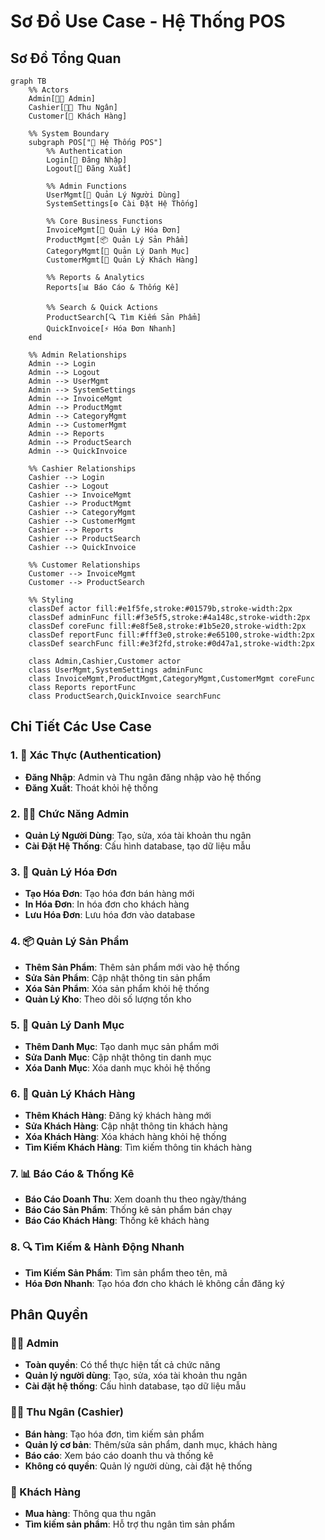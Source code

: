 # Sơ Đồ Use Case - Hệ Thống POS

## Sơ Đồ Tổng Quan

```mermaid
graph TB
    %% Actors
    Admin[👨‍💼 Admin]
    Cashier[👩‍💼 Thu Ngân]
    Customer[👤 Khách Hàng]
    
    %% System Boundary
    subgraph POS["🏪 Hệ Thống POS"]
        %% Authentication
        Login[🔐 Đăng Nhập]
        Logout[🚪 Đăng Xuất]
        
        %% Admin Functions
        UserMgmt[👥 Quản Lý Người Dùng]
        SystemSettings[⚙️ Cài Đặt Hệ Thống]
        
        %% Core Business Functions
        InvoiceMgmt[🧾 Quản Lý Hóa Đơn]
        ProductMgmt[📦 Quản Lý Sản Phẩm]
        CategoryMgmt[📂 Quản Lý Danh Mục]
        CustomerMgmt[👥 Quản Lý Khách Hàng]
        
        %% Reports & Analytics
        Reports[📊 Báo Cáo & Thống Kê]
        
        %% Search & Quick Actions
        ProductSearch[🔍 Tìm Kiếm Sản Phẩm]
        QuickInvoice[⚡ Hóa Đơn Nhanh]
    end
    
    %% Admin Relationships
    Admin --> Login
    Admin --> Logout
    Admin --> UserMgmt
    Admin --> SystemSettings
    Admin --> InvoiceMgmt
    Admin --> ProductMgmt
    Admin --> CategoryMgmt
    Admin --> CustomerMgmt
    Admin --> Reports
    Admin --> ProductSearch
    Admin --> QuickInvoice
    
    %% Cashier Relationships
    Cashier --> Login
    Cashier --> Logout
    Cashier --> InvoiceMgmt
    Cashier --> ProductMgmt
    Cashier --> CategoryMgmt
    Cashier --> CustomerMgmt
    Cashier --> Reports
    Cashier --> ProductSearch
    Cashier --> QuickInvoice
    
    %% Customer Relationships
    Customer --> InvoiceMgmt
    Customer --> ProductSearch
    
    %% Styling
    classDef actor fill:#e1f5fe,stroke:#01579b,stroke-width:2px
    classDef adminFunc fill:#f3e5f5,stroke:#4a148c,stroke-width:2px
    classDef coreFunc fill:#e8f5e8,stroke:#1b5e20,stroke-width:2px
    classDef reportFunc fill:#fff3e0,stroke:#e65100,stroke-width:2px
    classDef searchFunc fill:#e3f2fd,stroke:#0d47a1,stroke-width:2px
    
    class Admin,Cashier,Customer actor
    class UserMgmt,SystemSettings adminFunc
    class InvoiceMgmt,ProductMgmt,CategoryMgmt,CustomerMgmt coreFunc
    class Reports reportFunc
    class ProductSearch,QuickInvoice searchFunc
```

## Chi Tiết Các Use Case

### 1. 🔐 Xác Thực (Authentication)
- **Đăng Nhập**: Admin và Thu ngân đăng nhập vào hệ thống
- **Đăng Xuất**: Thoát khỏi hệ thống

### 2. 👨‍💼 Chức Năng Admin
- **Quản Lý Người Dùng**: Tạo, sửa, xóa tài khoản thu ngân
- **Cài Đặt Hệ Thống**: Cấu hình database, tạo dữ liệu mẫu

### 3. 🧾 Quản Lý Hóa Đơn
- **Tạo Hóa Đơn**: Tạo hóa đơn bán hàng mới
- **In Hóa Đơn**: In hóa đơn cho khách hàng
- **Lưu Hóa Đơn**: Lưu hóa đơn vào database

### 4. 📦 Quản Lý Sản Phẩm
- **Thêm Sản Phẩm**: Thêm sản phẩm mới vào hệ thống
- **Sửa Sản Phẩm**: Cập nhật thông tin sản phẩm
- **Xóa Sản Phẩm**: Xóa sản phẩm khỏi hệ thống
- **Quản Lý Kho**: Theo dõi số lượng tồn kho

### 5. 📂 Quản Lý Danh Mục
- **Thêm Danh Mục**: Tạo danh mục sản phẩm mới
- **Sửa Danh Mục**: Cập nhật thông tin danh mục
- **Xóa Danh Mục**: Xóa danh mục khỏi hệ thống

### 6. 👥 Quản Lý Khách Hàng
- **Thêm Khách Hàng**: Đăng ký khách hàng mới
- **Sửa Khách Hàng**: Cập nhật thông tin khách hàng
- **Xóa Khách Hàng**: Xóa khách hàng khỏi hệ thống
- **Tìm Kiếm Khách Hàng**: Tìm kiếm thông tin khách hàng

### 7. 📊 Báo Cáo & Thống Kê
- **Báo Cáo Doanh Thu**: Xem doanh thu theo ngày/tháng
- **Báo Cáo Sản Phẩm**: Thống kê sản phẩm bán chạy
- **Báo Cáo Khách Hàng**: Thống kê khách hàng

### 8. 🔍 Tìm Kiếm & Hành Động Nhanh
- **Tìm Kiếm Sản Phẩm**: Tìm sản phẩm theo tên, mã
- **Hóa Đơn Nhanh**: Tạo hóa đơn cho khách lẻ không cần đăng ký

## Phân Quyền

### 👨‍💼 Admin
- **Toàn quyền**: Có thể thực hiện tất cả chức năng
- **Quản lý người dùng**: Tạo, sửa, xóa tài khoản thu ngân
- **Cài đặt hệ thống**: Cấu hình database, tạo dữ liệu mẫu

### 👩‍💼 Thu Ngân (Cashier)
- **Bán hàng**: Tạo hóa đơn, tìm kiếm sản phẩm
- **Quản lý cơ bản**: Thêm/sửa sản phẩm, danh mục, khách hàng
- **Báo cáo**: Xem báo cáo doanh thu và thống kê
- **Không có quyền**: Quản lý người dùng, cài đặt hệ thống

### 👤 Khách Hàng
- **Mua hàng**: Thông qua thu ngân
- **Tìm kiếm sản phẩm**: Hỗ trợ thu ngân tìm sản phẩm
